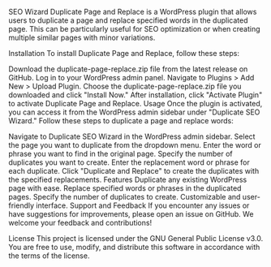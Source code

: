 SEO Wizard
Duplicate Page and Replace is a WordPress plugin that allows users to duplicate a page and replace specified words in the duplicated page. This can be particularly useful for SEO optimization or when creating multiple similar pages with minor variations.

Installation
To install Duplicate Page and Replace, follow these steps:

Download the duplicate-page-replace.zip file from the latest release on GitHub.
Log in to your WordPress admin panel.
Navigate to Plugins > Add New > Upload Plugin.
Choose the duplicate-page-replace.zip file you downloaded and click "Install Now."
After installation, click "Activate Plugin" to activate Duplicate Page and Replace.
Usage
Once the plugin is activated, you can access it from the WordPress admin sidebar under "Duplicate SEO Wizard." Follow these steps to duplicate a page and replace words:

Navigate to Duplicate SEO Wizard in the WordPress admin sidebar.
Select the page you want to duplicate from the dropdown menu.
Enter the word or phrase you want to find in the original page.
Specify the number of duplicates you want to create.
Enter the replacement word or phrase for each duplicate.
Click "Duplicate and Replace" to create the duplicates with the specified replacements.
Features
Duplicate any existing WordPress page with ease.
Replace specified words or phrases in the duplicated pages.
Specify the number of duplicates to create.
Customizable and user-friendly interface.
Support and Feedback
If you encounter any issues or have suggestions for improvements, please open an issue on GitHub. We welcome your feedback and contributions!

License
This project is licensed under the GNU General Public License v3.0. You are free to use, modify, and distribute this software in accordance with the terms of the license.
